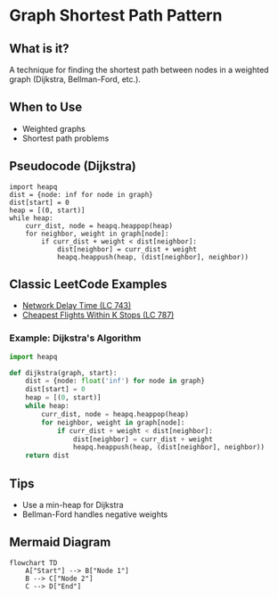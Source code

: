 # Graph Shortest Path Pattern

## What is it?
A technique for finding the shortest path between nodes in a weighted graph (Dijkstra, Bellman-Ford, etc.).

## When to Use
- Weighted graphs
- Shortest path problems

## Pseudocode (Dijkstra)
```text
import heapq
dist = {node: inf for node in graph}
dist[start] = 0
heap = [(0, start)]
while heap:
    curr_dist, node = heapq.heappop(heap)
    for neighbor, weight in graph[node]:
        if curr_dist + weight < dist[neighbor]:
            dist[neighbor] = curr_dist + weight
            heapq.heappush(heap, (dist[neighbor], neighbor))
```

## Classic LeetCode Examples
- [Network Delay Time (LC 743)](https://leetcode.com/problems/network-delay-time/)
- [Cheapest Flights Within K Stops (LC 787)](https://leetcode.com/problems/cheapest-flights-within-k-stops/)

### Example: Dijkstra's Algorithm
```python
import heapq

def dijkstra(graph, start):
    dist = {node: float('inf') for node in graph}
    dist[start] = 0
    heap = [(0, start)]
    while heap:
        curr_dist, node = heapq.heappop(heap)
        for neighbor, weight in graph[node]:
            if curr_dist + weight < dist[neighbor]:
                dist[neighbor] = curr_dist + weight
                heapq.heappush(heap, (dist[neighbor], neighbor))
    return dist
```

## Tips
- Use a min-heap for Dijkstra
- Bellman-Ford handles negative weights

## Mermaid Diagram

```mermaid
flowchart TD
    A["Start"] --> B["Node 1"]
    B --> C["Node 2"]
    C --> D["End"]
```
